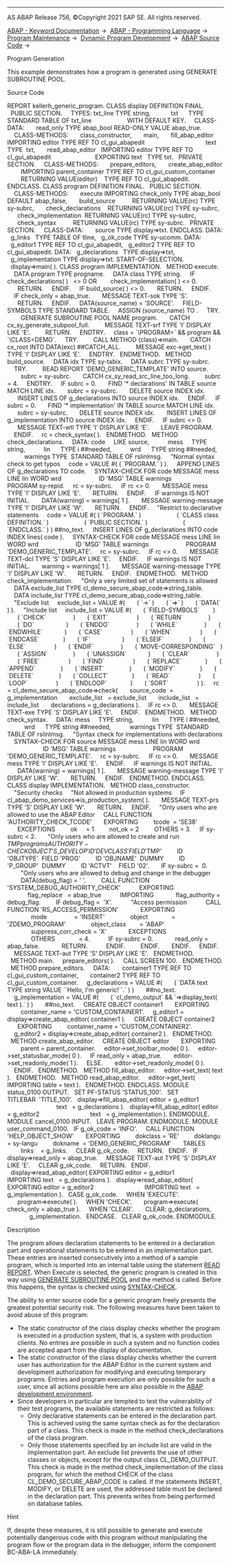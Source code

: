   

* * *

AS ABAP Release 756, ©Copyright 2021 SAP SE. All rights reserved.

[ABAP - Keyword Documentation](https://help.sap.com/doc/abapdocu_756_index_htm/7.56/en-US/abenabap.htm) →  [ABAP - Programming Language](https://help.sap.com/doc/abapdocu_756_index_htm/7.56/en-US/abenabap_reference.htm) →  [Program Maintenance](https://help.sap.com/doc/abapdocu_756_index_htm/7.56/en-US/abenprogram_editing.htm) →  [Dynamic Program Development](https://help.sap.com/doc/abapdocu_756_index_htm/7.56/en-US/abenabap_language_dynamic.htm) →  [ABAP Source Code](https://help.sap.com/doc/abapdocu_756_index_htm/7.56/en-US/abenabap_generic_program.htm) → 

Program Generation

This example demonstrates how a program is generated using GENERATE SUBROUTINE POOL.

Source Code

REPORT kellerh\_generic\_program.
CLASS display DEFINITION FINAL.
  PUBLIC SECTION.
    TYPES: txt\_line TYPE string,
           txt      TYPE STANDARD TABLE OF txt\_line
                    WITH DEFAULT KEY.
    CLASS-DATA:
      read\_only TYPE abap\_bool READ-ONLY VALUE abap\_true.
    CLASS-METHODS:
      class\_constructor,
      main,
      fill\_abap\_editor   IMPORTING editor TYPE REF TO cl\_gui\_abapedit
                                   text   TYPE  txt,
      read\_abap\_editor   IMPORTING editor TYPE REF TO cl\_gui\_abapedit
                         EXPORTING text   TYPE txt.
  PRIVATE SECTION.
    CLASS-METHODS:
      prepare\_editors,
      create\_abap\_editor
        IMPORTING parent\_container TYPE REF TO cl\_gui\_custom\_container
        RETURNING VALUE(editor)    TYPE REF TO cl\_gui\_abapedit.
ENDCLASS.
CLASS program DEFINITION FINAL.
  PUBLIC SECTION.
    CLASS-METHODS:
      execute IMPORTING check\_only TYPE abap\_bool DEFAULT abap\_false,
      build\_source          RETURNING VALUE(rc) TYPE sy-subrc,
      check\_declarations    RETURNING VALUE(rc) TYPE sy-subrc,
      check\_implementation  RETURNING VALUE(rc) TYPE sy-subrc,
      check\_syntax          RETURNING VALUE(rc) TYPE sy-subrc.
  PRIVATE SECTION.
    CLASS-DATA:
      source TYPE display=>txt.
ENDCLASS.
DATA:
  g\_links   TYPE TABLE OF tline,
  g\_ok\_code TYPE sy-ucomm.
DATA:
  g\_editor1 TYPE REF TO cl\_gui\_abapedit,
  g\_editor2 TYPE REF TO cl\_gui\_abapedit.
DATA:
  g\_declarations   TYPE display=>txt,
  g\_implementation TYPE display=>txt.
START-OF-SELECTION.
  display=>main( ).
CLASS program IMPLEMENTATION.
  METHOD execute.
    DATA program TYPE progname.
    DATA class TYPE string.
    IF check\_declarations( )   <> 0 OR
       check\_implementation( ) <> 0.
      RETURN.
    ENDIF.
    IF build\_source( ) <> 0.
      RETURN.
    ENDIF.
    IF check\_only = abap\_true.
      MESSAGE TEXT-sok TYPE 'S'.
      RETURN.
    ENDIF.
    DATA(source\_name) = 'SOURCE'.
    FIELD-SYMBOLS <source> TYPE STANDARD TABLE.
    ASSIGN (source\_name) TO <source>.
    TRY.
        GENERATE SUBROUTINE POOL <source> NAME program.
      CATCH cx\_sy\_generate\_subpool\_full.
        MESSAGE TEXT-srf TYPE 'I' DISPLAY LIKE 'E'.
        RETURN.
    ENDTRY.
    class = \`\\PROGRAM=\` && program && \`\\CLASS=DEMO\`.
    TRY.
        CALL METHOD (class)=>main.
      CATCH cx\_root INTO DATA(exc) ##CATCH\_ALL.
        MESSAGE exc->get\_text( ) TYPE 'I' DISPLAY LIKE 'E'.
    ENDTRY.
  ENDMETHOD.
  METHOD build\_source.
    DATA idx TYPE sy-tabix.
    DATA subrc TYPE sy-subrc.
    TRY.
        READ REPORT 'DEMO\_GENERIC\_TEMPLATE' INTO source.
        subrc = sy-subrc.
      CATCH cx\_sy\_read\_src\_line\_too\_long.
        subrc = 4.
    ENDTRY.
    IF subrc = 0.
      FIND '\* declarations' IN TABLE source MATCH LINE idx.
      subrc = sy-subrc.
      DELETE source INDEX idx.
      INSERT LINES OF g\_declarations INTO source INDEX idx.
    ENDIF.
    IF subrc = 0.
      FIND '\* implementation' IN TABLE source MATCH LINE idx.
      subrc = sy-subrc.
      DELETE source INDEX idx.
      INSERT LINES OF g\_implementation INTO source INDEX idx.
    ENDIF.
    IF subrc <> 0.
      MESSAGE TEXT-wtl TYPE 'I' DISPLAY LIKE 'E'.
      LEAVE PROGRAM.
    ENDIF.
    rc = check\_syntax( ).
  ENDMETHOD.
  METHOD check\_declarations.
    DATA: code     LIKE source,
          mess     TYPE string,
          lin      TYPE i ##needed,
          wrd      TYPE string ##needed,
          warnings TYPE  STANDARD TABLE OF rslinlmsg.
    "Normal syntax check to get typos
    code = VALUE #( ( \`PROGRAM.\` ) ).
    APPEND LINES OF g\_declarations TO code.
    SYNTAX-CHECK FOR code MESSAGE mess LINE lin WORD wrd
                     ID 'MSG' TABLE warnings
                     PROGRAM sy-repid.
    rc = sy-subrc.
    IF rc <> 0.
      MESSAGE mess TYPE 'I' DISPLAY LIKE 'E'.
      RETURN.
    ENDIF.
    IF warnings IS NOT INITIAL.
      DATA(warning) = warnings\[ 1 \].
      MESSAGE warning-message TYPE 'I' DISPLAY LIKE 'W'.
      RETURN.
    ENDIF.
    "Restrict to declarative statements
    code = VALUE #( ( \`PROGRAM.\` )
                    ( \`CLASS class DEFINITION.\` )
                    ( \`PUBLIC SECTION.\` )
                    ( \`ENDCLASS.\` ) ) ##no\_text.
    INSERT LINES OF g\_declarations INTO code INDEX lines( code ).
    SYNTAX-CHECK FOR code MESSAGE mess LINE lin WORD wrd
                     ID 'MSG' TABLE warnings
                     PROGRAM 'DEMO\_GENERIC\_TEMPLATE'.
    rc = sy-subrc.
    IF rc <> 0.
      MESSAGE TEXT-dcl TYPE 'S' DISPLAY LIKE 'E'.
    ENDIF.
    IF warnings IS NOT INITIAL.
      warning = warnings\[ 1 \].
      MESSAGE warning-message TYPE 'I' DISPLAY LIKE 'W'.
      RETURN.
    ENDIF.
  ENDMETHOD.
  METHOD check\_implementation.
    "Only a very limited set of statements is allowed
    DATA exclude\_list TYPE cl\_demo\_secure\_abap\_code=>string\_table.
    DATA include\_list TYPE cl\_demo\_secure\_abap\_code=>string\_table.
    "Exclude list
    exclude\_list = VALUE #(
      ( \`->\` )
      ( \`=>\` )
      ( \`DATA(\` ) ).
    "Include list
    include\_list = VALUE #(
      ( \`FIELD-SYMBOLS\`        )
      ( \`CHECK\`                )
      ( \`EXIT\`                 )
      ( \`RETURN\`               )
      ( \`DO\`                   )
      ( \`ENDDO\`                )
      ( \`WHILE\`                )
      ( \`ENDWHILE\`             )
      ( \`CASE\`                 )
      ( \`WHEN\`                 )
      ( \`ENDCASE\`              )
      ( \`IF\`                   )
      ( \`ELSEIF\`               )
      ( \`ELSE\`                 )
      ( \`ENDIF\`                )
      ( \`MOVE-CORRESPONDING\`   )
      ( \`ASSIGN\`               )
      ( \`UNASSIGN\`             )
      ( \`CLEAR\`                )
      ( \`FREE\`                 )
      ( \`FIND\`                 )
      ( \`REPLACE\`              )
      ( \`APPEND\`               )
      ( \`INSERT\`               )
      ( \`MODIFY\`               )
      ( \`DELETE\`               )
      ( \`COLLECT\`              )
      ( \`READ\`                 )
      ( \`LOOP\`                 )
      ( \`ENDLOOP\`              )
      ( \`SORT\`                 ) ).
    rc = cl\_demo\_secure\_abap\_code=>check(
      source\_code  = g\_implementation
      exclude\_list   = exclude\_list
      include\_list   = include\_list
      declarations = g\_declarations ).
    IF rc <> 0.
      MESSAGE TEXT-exe TYPE 'S' DISPLAY LIKE 'E'.
    ENDIF.
  ENDMETHOD.
  METHOD check\_syntax.
    DATA: mess     TYPE string,
          lin      TYPE i ##needed,
          wrd      TYPE string ##needed,
          warnings TYPE  STANDARD TABLE OF rslinlmsg.
    "Syntax check for implementations with declarations
    SYNTAX-CHECK FOR source MESSAGE mess LINE lin WORD wrd
                     ID 'MSG' TABLE warnings
                     PROGRAM 'DEMO\_GENERIC\_TEMPLATE'.
    rc = sy-subrc.
    IF rc <> 0.
      MESSAGE mess TYPE 'I' DISPLAY LIKE 'E'.
    ENDIF.
    IF warnings IS NOT INITIAL.
      DATA(warning) = warnings\[ 1 \].
      MESSAGE warning-message TYPE 'I' DISPLAY LIKE 'W'.
      RETURN.
    ENDIF.
  ENDMETHOD.
ENDCLASS.
CLASS display IMPLEMENTATION.
  METHOD class\_constructor.
    "Security checks
    "Not allowed in production systems
    IF cl\_abap\_demo\_services=>is\_production\_system( ).
      MESSAGE TEXT-prs TYPE 'S' DISPLAY LIKE 'W'.
      RETURN.
    ENDIF.
    "Only users who are allowed to use the ABAP Editor
    CALL FUNCTION 'AUTHORITY\_CHECK\_TCODE'
      EXPORTING
        tcode  = 'SE38'
      EXCEPTIONS
        ok     = 1
        not\_ok = 2
        OTHERS = 3.
    IF sy-subrc < 2.
      "Only users who are allowed to create and run $TMP programs
      AUTHORITY-CHECK OBJECT 'S\_DEVELOP'
        ID 'DEVCLASS' FIELD '$TMP'
        ID 'OBJTYPE'  FIELD 'PROG'
        ID 'OBJNAME'  DUMMY
        ID 'P\_GROUP'  DUMMY
        ID 'ACTVT'    FIELD '02'.
      IF sy-subrc =  0.
        "Only users who are allowed to debug and change in the debugger
        DATA(debug\_flag) = ' '.
        CALL FUNCTION 'SYSTEM\_DEBUG\_AUTHORITY\_CHECK'
          EXPORTING
            flag\_replace   = abap\_true
          IMPORTING
            flag\_authority = debug\_flag.
        IF debug\_flag =  'X'.
          "Access permission
          CALL FUNCTION 'RS\_ACCESS\_PERMISSION'
            EXPORTING
              mode                = 'INSERT'
              object              = 'ZDEMO\_PROGRAM'
              object\_class        = 'ABAP'
              suppress\_corr\_check = 'X'
            EXCEPTIONS
              OTHERS              = 4.
          IF sy-subrc = 0.
            read\_only = abap\_false.
            RETURN.
          ENDIF.
        ENDIF.
      ENDIF.
    ENDIF.
    MESSAGE TEXT-aut TYPE 'S' DISPLAY LIKE 'E'.
  ENDMETHOD.
  METHOD main.
    prepare\_editors( ).
    CALL SCREEN 100.
  ENDMETHOD.
  METHOD prepare\_editors.
    DATA:
      container1 TYPE REF TO cl\_gui\_custom\_container,
      container2 TYPE REF TO cl\_gui\_custom\_container.
    g\_declarations = VALUE #(
      ( \`DATA text TYPE string VALUE \`\`Hello, I'm generic!\`\`.\` ) )
      ##no\_text.
    g\_implementation = VALUE #(
      ( \`cl\_demo\_output\` && \`=>display\_text( text ).\` ) )
      ##no\_text.
    CREATE OBJECT container1
      EXPORTING
        container\_name = 'CUSTOM\_CONTAINER1'.
    g\_editor1 = display=>create\_abap\_editor( container1 ).
    CREATE OBJECT container2
      EXPORTING
        container\_name = 'CUSTOM\_CONTAINER2'.
    g\_editor2 = display=>create\_abap\_editor( container2 ).
  ENDMETHOD.
  METHOD create\_abap\_editor.
    CREATE OBJECT editor
      EXPORTING
        parent = parent\_container.
    editor->set\_toolbar\_mode( 0 ).
    editor->set\_statusbar\_mode( 0 ).
    IF read\_only = abap\_true.
      editor->set\_readonly\_mode( 1 ).
    ELSE.
      editor->set\_readonly\_mode( 0 ).
    ENDIF.
  ENDMETHOD.
  METHOD fill\_abap\_editor.
    editor->set\_text( text ).
  ENDMETHOD.
  METHOD read\_abap\_editor.
    editor->get\_text( IMPORTING table = text ).
  ENDMETHOD.
ENDCLASS.
MODULE status\_0100 OUTPUT.
  SET PF-STATUS 'STATUS\_100'.
  SET TITLEBAR  'TITLE\_100'.
  display=>fill\_abap\_editor( editor = g\_editor1
                             text   = g\_declarations ).
  display=>fill\_abap\_editor( editor = g\_editor2
                             text   = g\_implementation ).
ENDMODULE.
MODULE cancel\_0100 INPUT.
  LEAVE PROGRAM.
ENDMODULE.
MODULE user\_command\_0100.
  IF g\_ok\_code = 'INFO'.
    CALL FUNCTION 'HELP\_OBJECT\_SHOW'
      EXPORTING
        dokclass = 'RE'
        doklangu = sy-langu
        dokname  = 'DEMO\_GENERIC\_PROGRAM'
      TABLES
        links    = g\_links.
    CLEAR g\_ok\_code.
    RETURN.
  ENDIF.
  IF display=>read\_only = abap\_true.
    MESSAGE TEXT-aut TYPE 'S' DISPLAY LIKE 'E'.
    CLEAR g\_ok\_code.
    RETURN.
  ENDIF.
  display=>read\_abap\_editor( EXPORTING editor = g\_editor1
                             IMPORTING text   = g\_declarations ).
  display=>read\_abap\_editor( EXPORTING editor = g\_editor2
                             IMPORTING text   = g\_implementation ).
  CASE g\_ok\_code.
    WHEN 'EXECUTE'.
      program=>execute( ).
    WHEN 'CHECK'.
      program=>execute( check\_only = abap\_true ).
    WHEN 'CLEAR'.
      CLEAR: g\_declarations,
             g\_implementation.
  ENDCASE.
  CLEAR g\_ok\_code.
ENDMODULE.

Description

The program allows declaration statements to be entered in a declaration part and operational statements to be entered in an implementation part. These entries are inserted consecutively into a method of a sample program, which is imported into an internal table using the statement [READ REPORT](https://help.sap.com/doc/abapdocu_756_index_htm/7.56/en-US/abapread_report.htm). When Execute is selected, the generic program is created in this way using [GENERATE SUBROUTINE POOL](https://help.sap.com/doc/abapdocu_756_index_htm/7.56/en-US/abapgenerate_subroutine_pool.htm) and the method is called. Before this happens, the syntax is checked using [SYNTAX-CHECK](https://help.sap.com/doc/abapdocu_756_index_htm/7.56/en-US/abapsyntax-check_for_itab.htm).

The ability to enter source code for a generic program freely presents the greatest potential security risk. The following measures have been taken to avoid abuse of this program:

-   The static constructor of the class display checks whether the program is executed in a production system, that is, a system with production clients. No entries are possible in such a system and no function codes are accepted apart from the display of documentation.
-   The static constructor of the class display checks whether the current user has authorization for the ABAP Editor in the current system and development authorization for modifying and executing temporary programs. Entries and program execution are only possible for such a user, since all actions possible here are also possible in the [ABAP development environment](https://help.sap.com/doc/abapdocu_756_index_htm/7.56/en-US/abenabap_dev_envir_glosry.htm "Glossary Entry").
-   Since developers in particular are tempted to test the vulnerability of their test programs, the available statements are restricted as follows:
    -   Only declarative statements can be entered in the declaration part. This is achieved using the same syntax check as for the declaration part of a class. This check is made in the method check\_declarations of the class program.
    -   Only those statements specified by an include list are valid in the implementation part. An exclude list prevents the use of other classes or objects, except for the output class CL\_DEMO\_OUTPUT. This check is made in the method check\_implementation of the class program, for which the method CHECK of the class CL\_DEMO\_SECURE\_ABAP\_CODE is called. If the statements INSERT, MODIFY, or DELETE are used, the addressed table must be declared in the declaration part. This prevents writes from being performed on database tables.

Hint

If, despite these measures, it is still possible to generate and execute potentially dangerous code with this program without manipulating the program flow or the program data in the debugger, inform the component BC-ABA-LA immediately.